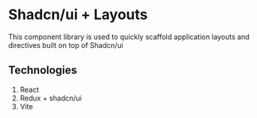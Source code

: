 # Shadcn/ui + Layouts

This component library is used to quickly scaffold application layouts and directives built on top of Shadcn/ui

## Technologies

1. React
2. Redux + shadcn/ui
3. Vite
